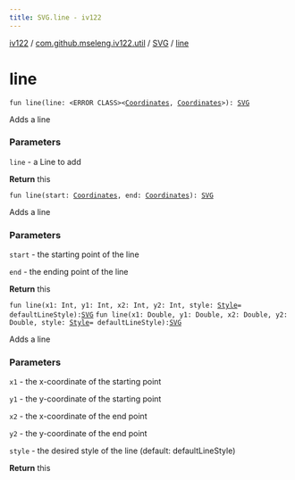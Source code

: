 ```yaml
---
title: SVG.line - iv122
---
```


[iv122](../../index.md) / [com.github.mseleng.iv122.util](../index.md) / [SVG](index.md) / [line](.)

# line

`fun line(line: <ERROR CLASS><`[`Coordinates`](../-coordinates/index.md)`, `[`Coordinates`](../-coordinates/index.md)`>): `[`SVG`](index.md)

Adds a line

### Parameters

`line` - a Line to add

**Return**
this

`fun line(start: `[`Coordinates`](../-coordinates/index.md)`, end: `[`Coordinates`](../-coordinates/index.md)`): `[`SVG`](index.md)

Adds a line

### Parameters

`start` - the starting point of the line

`end` - the ending point of the line

**Return**
this

`fun line(x1: Int, y1: Int, x2: Int, y2: Int, style: `[`Style`](../-style/index.md)` = defaultLineStyle): `[`SVG`](index.md)
`fun line(x1: Double, y1: Double, x2: Double, y2: Double, style: `[`Style`](../-style/index.md)` = defaultLineStyle): `[`SVG`](index.md)

Adds a line

### Parameters

`x1` - the x-coordinate of the starting point

`y1` - the y-coordinate of the starting point

`x2` - the x-coordinate of the end point

`y2` - the y-coordinate of the end point

`style` - the desired style of the line (default: defaultLineStyle)

**Return**
this

